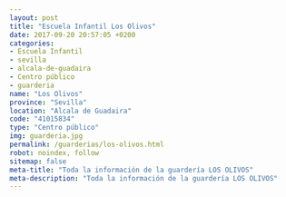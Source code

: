 ```yaml
---
layout: post
title: "Escuela Infantil Los Olivos"
date: 2017-09-20 20:57:05 +0200
categories:
- Escuela Infantil
- sevilla
- alcala-de-guadaira
- Centro público
- guarderia
name: "Los Olivos"
province: "Sevilla"
location: "Alcala de Guadaira"
code: "41015834"
type: "Centro público"
img: guarderia.jpg
permalink: /guarderias/los-olivos.html
robot: noindex, follow
sitemap: false
meta-title: "Toda la información de la guardería LOS OLIVOS"
meta-description: "Toda la información de la guardería LOS OLIVOS"
---
```

